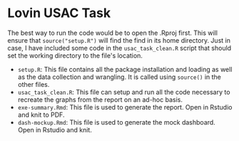 # Lovin USAC Task

The best way to run the code would be to open the .Rproj first. This will ensure that `source("setup.R")` will find the find in its home directory. Just in case, I have included some code in the `usac_task_clean.R` script that should set the working directory to the file's location.

- `setup.R`: This file contains all the package installation and loading as well as the data collection and wrangling. It is called using `source()` in the other files.
- `usac_task_clean.R`: This file can setup and run all the code necessary to recreate the graphs from the report on an ad-hoc basis.
- `exe-summary.Rmd`: This file is used to generate the report. Open in Rstudio and knit to PDF.
- `dash-mockup.Rmd`: This file is used to generate the mock dashboard. Open in Rstudio and knit.